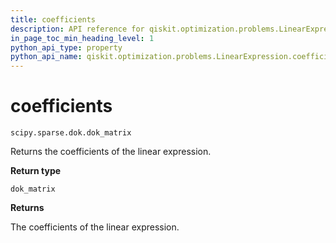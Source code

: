 ```yaml
---
title: coefficients
description: API reference for qiskit.optimization.problems.LinearExpression.coefficients
in_page_toc_min_heading_level: 1
python_api_type: property
python_api_name: qiskit.optimization.problems.LinearExpression.coefficients
---
```


# coefficients

<span id="qiskit.optimization.problems.LinearExpression.coefficients" />

`scipy.sparse.dok.dok_matrix`

Returns the coefficients of the linear expression.

**Return type**

`dok_matrix`

**Returns**

The coefficients of the linear expression.


